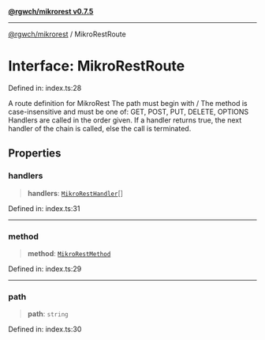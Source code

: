 [**@rgwch/mikrorest v0.7.5**](../README.md)

***

[@rgwch/mikrorest](../globals.md) / MikroRestRoute

# Interface: MikroRestRoute

Defined in: index.ts:28

A route definition for MikroRest
The path must begin with /
The method is case-insensitive and must be one of: GET, POST, PUT, DELETE, OPTIONS
Handlers are called in the order given. If a handler returns true, the next handler of the chain is called, else the call is terminated.

## Properties

### handlers

> **handlers**: [`MikroRestHandler`](../type-aliases/MikroRestHandler.md)[]

Defined in: index.ts:31

***

### method

> **method**: [`MikroRestMethod`](../type-aliases/MikroRestMethod.md)

Defined in: index.ts:29

***

### path

> **path**: `string`

Defined in: index.ts:30
